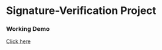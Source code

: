 <h1> Signature-Verification Project</h1>
<p>
<h3> Working Demo </h3>
<a href ="https://github.com/Crazy2code15/Signature-Verification/blob/main/demo.mp4">Click here </a>
</p>
